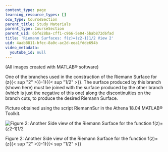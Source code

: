 ```yaml
---
content_type: page
learning_resource_types: []
ocw_type: CourseSection
parent_title: Study Materials
parent_type: CourseSection
parent_uid: 6bfe28ba-cff1-c966-5e04-5bab872d6fad
title: 'Riemann Surfaces: f(z)=(z2-1)1/2 View 2'
uid: 4aab8811-bfec-8a0c-ac2d-eea1fdde694b
video_metadata:
  youtube_id: null
---
```


(All images created with MATLAB® software)

One of the branches used in the construction of the Riemann Surface for (z{{< sup "2" >}}\-1){{< sup "1/2" >}}. The surface produced by this branch (shown here) must be joined with the surface produced by the other branch (which is just the negative of this one) along the discontinuities on the branch cuts, to produce the desired Riemann Surface.

Picture obtained using the script RiemannSur in the Athena 18.04 MATLAB® Toolkit.

![Figure 2: Another Side view of the Riemann Surface for the function f(z)=(z2-1)1/2 ](/courses/mathematics/18-04-complex-variables-with-applications-fall-1999/study-materials/riem_sqrt_Z2m1_s2H.GIF)

Figure 2: Another Side view of the Riemann Surface for the function f(z)=(z{{< sup "2" >}}\-1){{< sup "1/2" >}}